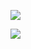 [<img src="https://img.shields.io/badge/HellBot77-%F0%9F%A4%96-_?logo=github">](https://github.com/HellBot77)

[<img src="https://img.shields.io/badge/Ratul_Debnath-%F0%9F%A7%91%E2%80%8D%F0%9F%92%BB-_?logo=linkedin">](https://linkedin.com/in/ratul-debnath-a4b130185)
